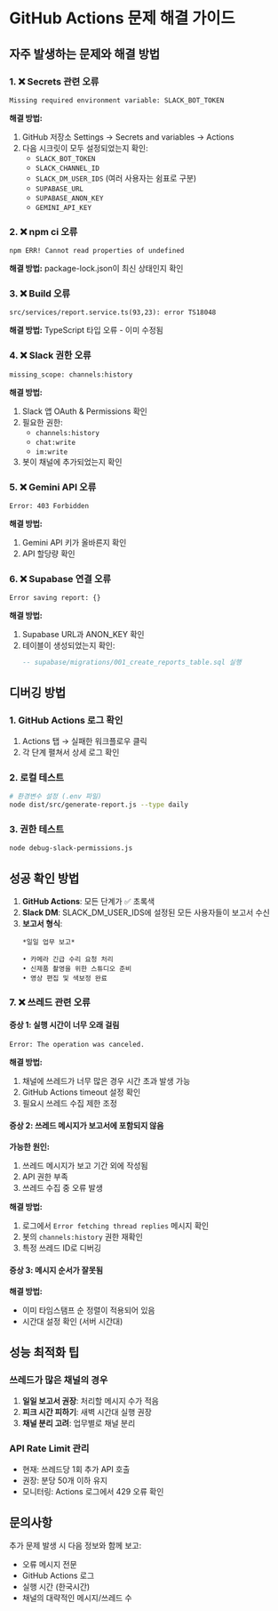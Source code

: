 # GitHub Actions 문제 해결 가이드

## 자주 발생하는 문제와 해결 방법

### 1. ❌ Secrets 관련 오류
```
Missing required environment variable: SLACK_BOT_TOKEN
```

**해결 방법:**
1. GitHub 저장소 Settings → Secrets and variables → Actions
2. 다음 시크릿이 모두 설정되었는지 확인:
   - `SLACK_BOT_TOKEN`
   - `SLACK_CHANNEL_ID`
   - `SLACK_DM_USER_IDS` (여러 사용자는 쉼표로 구분)
   - `SUPABASE_URL`
   - `SUPABASE_ANON_KEY`
   - `GEMINI_API_KEY`

### 2. ❌ npm ci 오류
```
npm ERR! Cannot read properties of undefined
```

**해결 방법:**
package-lock.json이 최신 상태인지 확인

### 3. ❌ Build 오류
```
src/services/report.service.ts(93,23): error TS18048
```

**해결 방법:**
TypeScript 타입 오류 - 이미 수정됨

### 4. ❌ Slack 권한 오류
```
missing_scope: channels:history
```

**해결 방법:**
1. Slack 앱 OAuth & Permissions 확인
2. 필요한 권한:
   - `channels:history`
   - `chat:write`
   - `im:write`
3. 봇이 채널에 추가되었는지 확인

### 5. ❌ Gemini API 오류
```
Error: 403 Forbidden
```

**해결 방법:**
1. Gemini API 키가 올바른지 확인
2. API 할당량 확인

### 6. ❌ Supabase 연결 오류
```
Error saving report: {}
```

**해결 방법:**
1. Supabase URL과 ANON_KEY 확인
2. 테이블이 생성되었는지 확인:
   ```sql
   -- supabase/migrations/001_create_reports_table.sql 실행
   ```

## 디버깅 방법

### 1. GitHub Actions 로그 확인
1. Actions 탭 → 실패한 워크플로우 클릭
2. 각 단계 펼쳐서 상세 로그 확인

### 2. 로컬 테스트
```bash
# 환경변수 설정 (.env 파일)
node dist/src/generate-report.js --type daily
```

### 3. 권한 테스트
```bash
node debug-slack-permissions.js
```

## 성공 확인 방법

1. **GitHub Actions**: 모든 단계가 ✅ 초록색
2. **Slack DM**: SLACK_DM_USER_IDS에 설정된 모든 사용자들이 보고서 수신
3. **보고서 형식**:
   ```
   *일일 업무 보고*
   
   • 카메라 긴급 수리 요청 처리
   • 신제품 촬영을 위한 스튜디오 준비
   • 영상 편집 및 색보정 완료
   ```

### 7. ❌ 쓰레드 관련 오류

#### 증상 1: 실행 시간이 너무 오래 걸림
```
Error: The operation was canceled.
```

**해결 방법:**
1. 채널에 쓰레드가 너무 많은 경우 시간 초과 발생 가능
2. GitHub Actions timeout 설정 확인
3. 필요시 쓰레드 수집 제한 조정

#### 증상 2: 쓰레드 메시지가 보고서에 포함되지 않음

**가능한 원인:**
1. 쓰레드 메시지가 보고 기간 외에 작성됨
2. API 권한 부족
3. 쓰레드 수집 중 오류 발생

**해결 방법:**
1. 로그에서 `Error fetching thread replies` 메시지 확인
2. 봇의 `channels:history` 권한 재확인
3. 특정 쓰레드 ID로 디버깅

#### 증상 3: 메시지 순서가 잘못됨

**해결 방법:**
- 이미 타임스탬프 순 정렬이 적용되어 있음
- 시간대 설정 확인 (서버 시간대)

## 성능 최적화 팁

### 쓰레드가 많은 채널의 경우
1. **일일 보고서 권장**: 처리할 메시지 수가 적음
2. **피크 시간 피하기**: 새벽 시간대 실행 권장
3. **채널 분리 고려**: 업무별로 채널 분리

### API Rate Limit 관리
- 현재: 쓰레드당 1회 추가 API 호출
- 권장: 분당 50개 이하 유지
- 모니터링: Actions 로그에서 429 오류 확인

## 문의사항

추가 문제 발생 시 다음 정보와 함께 보고:
- 오류 메시지 전문
- GitHub Actions 로그
- 실행 시간 (한국시간)
- 채널의 대략적인 메시지/쓰레드 수